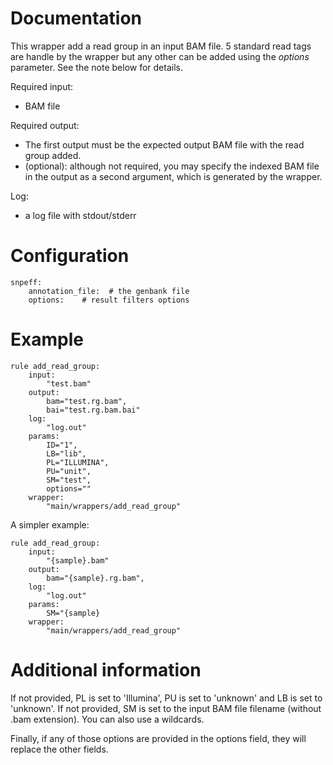 # Documentation

This wrapper add a read group in an input BAM file. 
5 standard read tags are handle by the wrapper but any other can be added using
the *options* parameter. See the note below for details.


Required input:

- BAM file

Required output:

- The first output must be the expected output BAM file with the 
  read group added.
- (optional): although not required, you may specify the 
  indexed BAM file in the output as a second argument, 
  which is generated by the wrapper.

Log:

- a log file with stdout/stderr

# Configuration

    snpeff:  
        annotation_file:  # the genbank file
        options:    # result filters options

# Example


    rule add_read_group:
        input:
            "test.bam"
        output:
            bam="test.rg.bam",
            bai="test.rg.bam.bai"
        log:
            "log.out"
        params:
            ID="1",
            LB="lib",
            PL="ILLUMINA",
            PU="unit",
            SM="test",
            options=""
        wrapper:
            "main/wrappers/add_read_group"

A simpler example:

    rule add_read_group:
        input:
            "{sample}.bam"
        output:
            bam="{sample}.rg.bam",
        log:
            "log.out"
        params:
            SM="{sample}
        wrapper:
            "main/wrappers/add_read_group"

# Additional information

If not provided, PL is set to 'Illumina', PU is set to 'unknown' and
LB is set to 'unknown'. If not provided, SM is set to the input BAM file
filename (without .bam extension). You can also use a wildcards.

Finally, if any of those options are provided in the options field, they will
replace the other fields.




